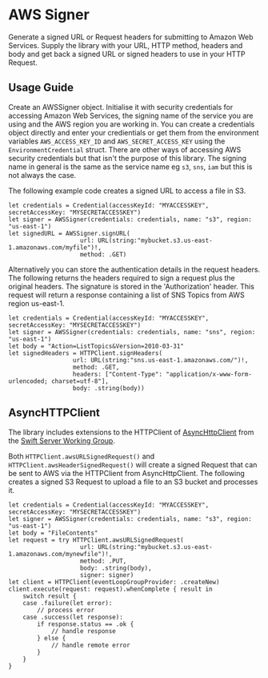 # AWS Signer

Generate a signed URL or Request headers for submitting to Amazon Web Services. Supply the library with your URL, HTTP method, headers and body and get back a signed URL or signed headers to use in your HTTP Request. 

## Usage Guide
Create an AWSSigner object. Initialise it with security credentials for accessing Amazon Web Services, the signing name of the service you are using and the AWS region you are working in. You can create a credentials object directly and enter your credientials or get them from the environment variables `AWS_ACCESS_KEY_ID` and `AWS_SECRET_ACCESS_KEY` using the `EnvironmentCredential` struct. There are other ways of accessing AWS security credentials but that isn't the purpose of this library. The signing name in general is the same as the service name eg `s3`, `sns`, `iam` but this is not always the case.

The following example code creates a signed URL to access a file in S3.

```
let credentials = Credential(accessKeyId: "MYACCESSKEY", secretAccessKey: "MYSECRETACCESSKEY")
let signer = AWSSigner(credentials: credentials, name: "s3", region: "us-east-1")
let signedURL = AWSSigner.signURL(
                    url: URL(string:"mybucket.s3.us-east-1.amazonaws.com/myfile")!, 
                    method: .GET)
```

Alternatively you can store the authentication details in the request headers. The following returns the headers required to sign a request plus the original headers. The signature is stored in the 'Authorization' header. This request will return a response containing a list of SNS Topics from AWS region us-east-1.

```
let credentials = Credential(accessKeyId: "MYACCESSKEY", secretAccessKey: "MYSECRETACCESSKEY")
let signer = AWSSigner(credentials: credentials, name: "sns", region: "us-east-1")
let body = "Action=ListTopics&Version=2010-03-31"
let signedHeaders = HTTPClient.signHeaders(
                  url: URL(string:"sns.us-east-1.amazonaws.com/")!, 
                  method: .GET, 
                  headers: ["Content-Type": "application/x-www-form-urlencoded; charset=utf-8"], 
                  body: .string(body))
```

## AsyncHTTPClient
The library includes extensions to the HTTPClient of [AsyncHttpClient](https://github.com/swift-server/async-http-client) from the [Swift Server Working Group](https://swift.org/server/). 

Both `HTTPClient.awsURLSignedRequest()` and `HTTPClient.awsHeaderSignedRequest()` will create a signed Request that can be sent to AWS via the HTTPClient from AsyncHttpClient. The following creates a signed S3 Request to upload a file to an S3 bucket and processes it. 
```
let credentials = Credential(accessKeyId: "MYACCESSKEY", secretAccessKey: "MYSECRETACCESSKEY")
let signer = AWSSigner(credentials: credentials, name: "s3", region: "us-east-1")
let body = "FileContents"
let request = try HTTPClient.awsURLSignedRequest(
                    url: URL(string:"mybucket.s3.us-east-1.amazonaws.com/mynewfile")!, 
                    method: .PUT, 
                    body: .string(body),
                    signer: signer)
let client = HTTPClient(eventLoopGroupProvider: .createNew)
client.execute(request: request).whenComplete { result in
    switch result {
    case .failure(let error):
        // process error
    case .success(let response):
        if response.status == .ok {
            // handle response
        } else {
            // handle remote error
        }
    }
}
```
